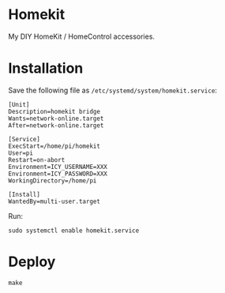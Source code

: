 Homekit
=======

My DIY HomeKit / HomeControl accessories.

Installation
============

Save the following file as ``/etc/systemd/system/homekit.service``:

    [Unit]
    Description=homekit bridge
    Wants=network-online.target
    After=network-online.target

    [Service]
    ExecStart=/home/pi/homekit
    User=pi
    Restart=on-abort
    Environment=ICY_USERNAME=XXX
    Environment=ICY_PASSWORD=XXX
    WorkingDirectory=/home/pi

    [Install]
    WantedBy=multi-user.target

Run:

    sudo systemctl enable homekit.service

Deploy
======

    make

